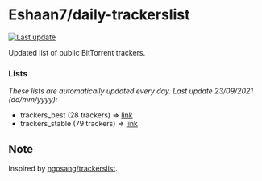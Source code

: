 
# Eshaan7/daily-trackerslist 

[![Last update](https://img.shields.io/badge/Last%20update-23/09/2021-blue.svg)](#)

Updated list of public BitTorrent trackers.

### Lists
*These lists are automatically updated every day. Last update 23/09/2021 (_dd/mm/yyyy_):*

* trackers_best (28 trackers) => [link](https://raw.githubusercontent.com/eshaan7/daily-trackerslist/master/trackers_best.txt)
* trackers_stable (79 trackers) => [link](https://raw.githubusercontent.com/eshaan7/daily-trackerslist/master/trackers_stable.txt)

## Note

Inspired by [ngosang/trackerslist](https://github.com/ngosang/trackerslist).
